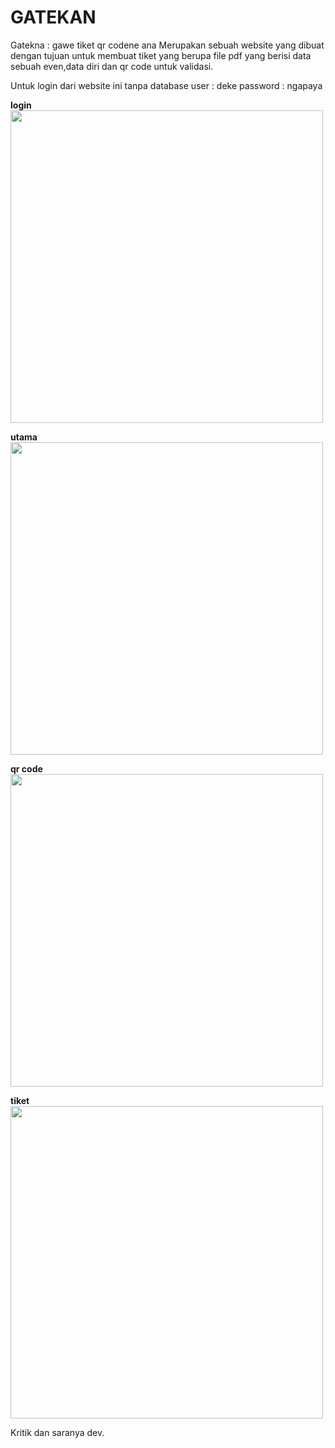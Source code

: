 # GATEKAN
Gatekna : gawe tiket qr codene ana
Merupakan sebuah website yang dibuat dengan tujuan untuk
membuat tiket yang berupa file pdf yang berisi data sebuah even,data diri dan qr code untuk validasi.

Untuk login dari website ini tanpa database
user : deke
password : ngapaya

**login**
<img src="https://github.com/NaofalMufid/gatekna/blob/master/screenshoot/Screen%20Shot%202018-03-27%20at%2016.38.46.png" width="500">

**utama**
<img src="https://github.com/NaofalMufid/gatekna/blob/master/screenshoot/Screen%20Shot%202018-03-27%20at%2016.39.03.png" width="500">

**qr code**
<img src="https://github.com/NaofalMufid/gatekna/blob/master/screenshoot/Screen%20Shot%202018-03-27%20at%2016.39.14.png" width="500">

**tiket**
<img src="https://github.com/NaofalMufid/gatekna/blob/master/screenshoot/Screen%20Shot%202018-03-27%20at%2016.40.58.png" width="500">

Kritik dan saranya dev.
